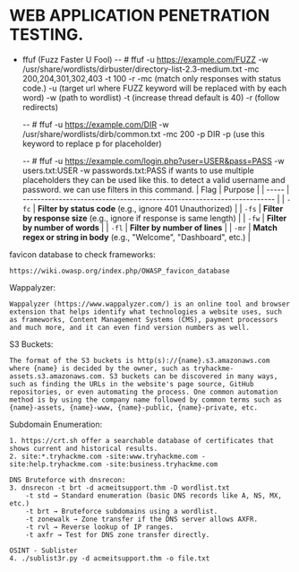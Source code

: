 # WEB APPLICATION PENETRATION TESTING.

- ffuf (Fuzz Faster U Fool)
	-- # ffuf -u https://example.com/FUZZ -w /usr/share/wordlists/dirbuster/directory-list-2.3-medium.txt -mc 200,204,301,302,403 -t 100 -r
		-mc (match only responses with status code.)
		-u (target url where FUZZ keyword will be replaced with by each word)
		-w (path to wordlist)
		-t (increase thread default is 40)
		-r (follow redirects)

	-- # ffuf -u https://example.com/DIR -w /usr/share/wordlists/dirb/common.txt -mc 200 -p DIR
		-p (use this keyword to replace p for placeholder)


	-- # ffuf -u https://example.com/login.php?user=USER&pass=PASS -w users.txt:USER -w passwords.txt:PASS
		if wants to use multiple placeholders they can be used like this.
		to detect a valid username and password. we can use filters in this command.
		| Flag  | Purpose                                                                |
		| ----- | ---------------------------------------------------------------------- |
		| `-fc` | **Filter by status code** (e.g., ignore 401 Unauthorized)              |
		| `-fs` | **Filter by response size** (e.g., ignore if response is same length)  |
		| `-fw` | **Filter by number of words**                                          |
		| `-fl` | **Filter by number of lines**                                          |
		| `-mr` | **Match regex or string in body** (e.g., "Welcome", "Dashboard", etc.) |


favicon database to check frameworks:

    https://wiki.owasp.org/index.php/OWASP_favicon_database

Wappalyzer:

	Wappalyzer (https://www.wappalyzer.com/) is an online tool and browser extension that helps identify what technologies a website uses, such as frameworks, Content Management Systems (CMS), payment processors and much more, and it can even find version numbers as well.

S3 Buckets:

	The format of the S3 buckets is http(s)://{name}.s3.amazonaws.com where {name} is decided by the owner, such as tryhackme-assets.s3.amazonaws.com. S3 buckets can be discovered in many ways, such as finding the URLs in the website's page source, GitHub repositories, or even automating the process. One common automation method is by using the company name followed by common terms such as {name}-assets, {name}-www, {name}-public, {name}-private, etc.

Subdomain Enumeration:

	1. https://crt.sh offer a searchable database of certificates that shows current and historical results.
	2. site:*.tryhackme.com -site:www.tryhackme.com -site:help.tryhackme.com -site:business.tryhackme.com
	
	DNS Bruteforce with dnsrecon:
	3. dnsrecon -t brt -d acmeitsupport.thm -D wordlist.txt
		-t std → Standard enumeration (basic DNS records like A, NS, MX, etc.)
		-t brt → Bruteforce subdomains using a wordlist.
		-t zonewalk → Zone transfer if the DNS server allows AXFR.
		-t rvl → Reverse lookup of IP ranges.
		-t axfr → Test for DNS zone transfer directly.
		
	OSINT - Sublister
	4. ./sublist3r.py -d acmeitsupport.thm -o file.txt
 